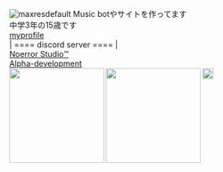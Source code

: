 ![maxresdefault](https://user-images.githubusercontent.com/98526451/157168744-f3bef939-a674-49eb-a5ca-7060423a1cf7.jpeg)
</a>
Music botやサイトを作ってます<br>
中学3年の15歳です<br>
[myprofile](https://roreef.page.link/reefofficial)<br>
| ==== discord server ==== |<br>
[Noerror Studio™️](https://noerror.studio/)<br>
[Alpha-development](https://discord.gg/dbCfXDxxVv)<br>
</a>
</a>
<a href="https://github.com/reef1447">
    <img height="20" src="https://img.shields.io/github/followers/reef1447?label=follow&logo=github&style=flat" />
  </a>
<a href="https://github.com/tocoteron">
  <img align="left" height="170px" src="https://github-readme-stats.vercel.app/api?username=reef1447&count_private=true&show_icons=true&theme=dracula" />
</a>
<a href="https://github.com/reef1447">
  <img align="left" height="170px" src="https://github-readme-stats.vercel.app/api/top-langs/?username=reef1447&layout=compact&theme=dracula" />
</a>
